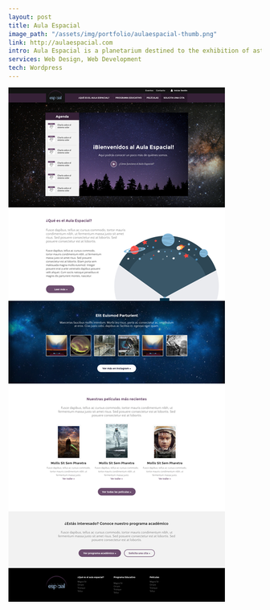 ```yaml
---
layout: post
title: Aula Espacial
image_path: "/assets/img/portfolio/aulaespacial-thumb.png"
link: http://aulaespacial.com
intro: Aula Espacial is a planetarium destined to the exhibition of astronomical spectacles in order to recreate the universe,
services: Web Design, Web Development
tech: Wordpress
---
```


![alt text](/assets/img/portfolio/aulaespacial-full.png "Aula Espacial")
